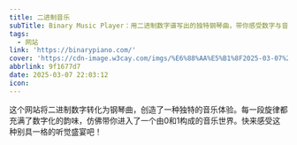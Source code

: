 ```yaml
---
title: 二进制音乐
subTitle: Binary Music Player：用二进制数字谱写出的独特钢琴曲，带你感受数字与音乐的完美结合！
tags:
  - 网站
link: 'https://binarypiano.com/'
cover: 'https://cdn-image.w3cay.com/imgs/%E6%88%AA%E5%B1%8F2025-03-07%2021.27.11.png'
abbrlink: 9f1677d7
date: 2025-03-07 22:03:12
icon:
---
```


这个网站将二进制数字转化为钢琴曲，创造了一种独特的音乐体验。每一段旋律都充满了数字化的韵味，仿佛带你进入了一个由0和1构成的音乐世界。快来感受这种别具一格的听觉盛宴吧！